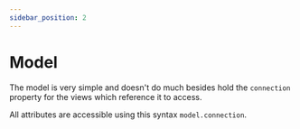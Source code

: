 ```yaml
---
sidebar_position: 2
---
```


# Model

The model is very simple and doesn't do much besides hold the `connection` property for the views which reference it to access.

All attributes are accessible using this syntax `model.connection`.